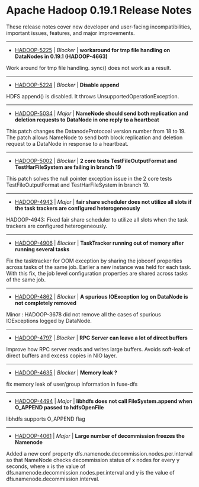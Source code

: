
<!---
# Licensed to the Apache Software Foundation (ASF) under one
# or more contributor license agreements.  See the NOTICE file
# distributed with this work for additional information
# regarding copyright ownership.  The ASF licenses this file
# to you under the Apache License, Version 2.0 (the
# "License"); you may not use this file except in compliance
# with the License.  You may obtain a copy of the License at
#
#     http://www.apache.org/licenses/LICENSE-2.0
#
# Unless required by applicable law or agreed to in writing, software
# distributed under the License is distributed on an "AS IS" BASIS,
# WITHOUT WARRANTIES OR CONDITIONS OF ANY KIND, either express or implied.
# See the License for the specific language governing permissions and
# limitations under the License.
-->
# Apache Hadoop  0.19.1 Release Notes

These release notes cover new developer and user-facing incompatibilities, important issues, features, and major improvements.


---

* [HADOOP-5225](https://issues.apache.org/jira/browse/HADOOP-5225) | *Blocker* | **workaround for tmp file handling on DataNodes in 0.19.1 (HADOOP-4663)**

Work around for tmp file handling. sync() does not work as a result.


---

* [HADOOP-5224](https://issues.apache.org/jira/browse/HADOOP-5224) | *Blocker* | **Disable append**

HDFS append() is disabled. It throws UnsupportedOperationException.


---

* [HADOOP-5034](https://issues.apache.org/jira/browse/HADOOP-5034) | *Major* | **NameNode should send both replication and deletion requests to DataNode in one reply to a heartbeat**

This patch changes the DatanodeProtocoal version number from 18 to 19. The patch allows NameNode to send both block replication and deletion request to a DataNode in response to a heartbeat.


---

* [HADOOP-5002](https://issues.apache.org/jira/browse/HADOOP-5002) | *Blocker* | **2 core tests TestFileOutputFormat and TestHarFileSystem are failing in branch 19**

This patch solves the null pointer exception issue in the 2 core tests TestFileOutputFormat and TestHarFileSystem in branch 19.


---

* [HADOOP-4943](https://issues.apache.org/jira/browse/HADOOP-4943) | *Major* | **fair share scheduler does not utilize all slots if the task trackers are configured heterogeneously**

HADOOP-4943: Fixed fair share scheduler to utilize all slots when the task trackers are configured heterogeneously.


---

* [HADOOP-4906](https://issues.apache.org/jira/browse/HADOOP-4906) | *Blocker* | **TaskTracker running out of memory after running several tasks**

Fix the tasktracker for OOM exception by sharing the jobconf properties across tasks of the same job. Earlier a new instance was held for each task. With this fix, the job level configuration properties are shared across tasks of the same job.


---

* [HADOOP-4862](https://issues.apache.org/jira/browse/HADOOP-4862) | *Blocker* | **A spurious IOException log on DataNode is not completely removed**

Minor : HADOOP-3678 did not remove all the cases of spurious IOExceptions logged by DataNode.


---

* [HADOOP-4797](https://issues.apache.org/jira/browse/HADOOP-4797) | *Blocker* | **RPC Server can leave a lot of direct buffers**

Improve how RPC server reads and writes large buffers. Avoids soft-leak of direct buffers and excess copies in NIO layer.


---

* [HADOOP-4635](https://issues.apache.org/jira/browse/HADOOP-4635) | *Blocker* | **Memory leak ?**

fix memory leak of user/group information in fuse-dfs


---

* [HADOOP-4494](https://issues.apache.org/jira/browse/HADOOP-4494) | *Major* | **libhdfs does not call FileSystem.append when O\_APPEND passed to hdfsOpenFile**

libhdfs supports O\_APPEND flag


---

* [HADOOP-4061](https://issues.apache.org/jira/browse/HADOOP-4061) | *Major* | **Large number of decommission freezes the Namenode**

Added a new conf property dfs.namenode.decommission.nodes.per.interval so that NameNode checks decommission status of x nodes for every y seconds, where x is the value of dfs.namenode.decommission.nodes.per.interval and y is the value of dfs.namenode.decommission.interval.



